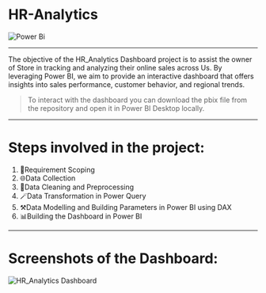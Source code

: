 # HR-Analytics


![Power Bi](https://img.shields.io/badge/power_bi-F2C811?style=for-the-badge&logo=powerbi&logoColor=black)

---

The objective of the HR_Analytics Dashboard project is to assist the owner of  Store in tracking and analyzing their online sales across Us. By leveraging Power BI, we aim to provide an interactive dashboard that offers insights into sales performance, customer behavior, and regional trends.

> To interact with the dashboard you can download the pbix file from the repository and open it in Power BI Desktop locally.

---

# Steps involved in the project:

1. 📝Requirement Scoping
2. 🌐Data Collection 
3. 🧹Data Cleaning and Preprocessing 
4. 🪄Data Transformation in Power Query
5. ⚒️Data Modelling and Building Parameters in Power BI using DAX
6. 📊Building the Dashboard in Power BI


---


# Screenshots of the Dashboard:

![HR_Analytics Dashboard](https://github.com/user-attachments/assets/c743f046-7fd5-4090-a93a-cdfd17fd9a36)




